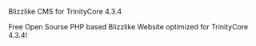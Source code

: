 Blizzlike CMS for TrinityCore 4.3.4

Free Open Sourse PHP based Blizzlike Website optimized for TrinityCore 4.3.4!